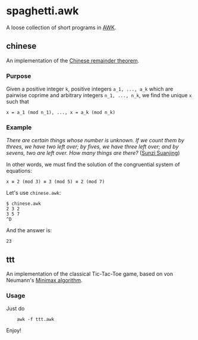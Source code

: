 # spaghetti.awk

A loose collection of short programs in [AWK](https://en.wikipedia.org/wiki/AWK).


## chinese

An implementation of the [Chinese remainder theorem](https://en.wikipedia.org/wiki/Chinese_remainder_theorem).

### Purpose

Given a positive integer `k`, positive integers `a_1, ..., a_k` which are pairwise coprime and arbitrary integers `n_1, ..., n_k`, we find the unique `x` such that

```
x = a_1 (mod n_1), ..., x = a_k (mod n_k)
```

### Example

_There are certain things whose number is unknown. If we count them by threes, we have two left over; by fives, we have three left over; and by sevens, two are left over. How many things are there?_ ([Sunzi Suanjing](https://en.wikipedia.org/wiki/Sunzi_Suanjing))

In other words, we must find the solution of the congruential system of equations:

```
x ≡ 2 (mod 3) ≡ 3 (mod 5) ≡ 2 (mod 7)
```

Let's use `chinese.awk`:

```
$ chinese.awk
2 3 2
3 5 7
^D
```

And the answer is:

```
23
```


## ttt

An implementation of the classical Tic-Tac-Toe game, based on von Neumann's [Minimax algorithm](http://en.wikipedia.org/wiki/Minimax).

### Usage

Just do

        awk -f ttt.awk

Enjoy!

